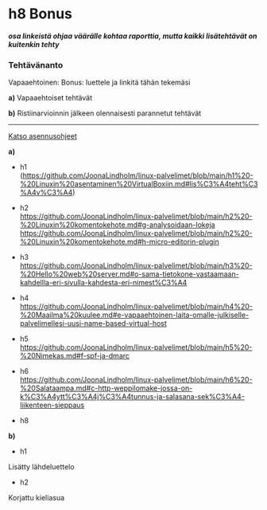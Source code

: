 # h8 Bonus  

***osa linkeistä ohjaa väärälle kohtaa raporttia, mutta kaikki lisätehtävät on kuitenkin tehty***

### Tehtävänanto  
Vapaaehtoinen: Bonus: luettele ja linkitä tähän tekemäsi

**a)** Vapaaehtoiset tehtävät  

**b)** Ristiinarvioinnin jälkeen olennaisesti parannetut tehtävät

---

[Katso asennusohjeet](ohjeet.md#asennus)

**a)** 

- h1  
(https://github.com/JoonaLindholm/linux-palvelimet/blob/main/h1%20-%20Linuxin%20asentaminen%20VirtualBoxiin.md#lis%C3%A4teht%C3%A4v%C3%A4)

- h2  
https://github.com/JoonaLindholm/linux-palvelimet/blob/main/h2%20-%20Linuxin%20komentokehote.md#g-analysoidaan-lokeja
https://github.com/JoonaLindholm/linux-palvelimet/blob/main/h2%20-%20Linuxin%20komentokehote.md#h-micro-editorin-plugin

- h3  
https://github.com/JoonaLindholm/linux-palvelimet/blob/main/h3%20-%20Hello%20web%20server.md#o-sama-tietokone-vastaamaan-kahdellla-eri-sivulla-kahdesta-eri-nimest%C3%A4  

- h4  
https://github.com/JoonaLindholm/linux-palvelimet/blob/main/h4%20-%20Maailma%20kuulee.md#e-vapaaehtoinen-laita-omalle-julkiselle-palvelimellesi-uusi-name-based-virtual-host  

- h5  
https://github.com/JoonaLindholm/linux-palvelimet/blob/main/h5%20-%20Nimekas.md#f-spf-ja-dmarc

- h6  
https://github.com/JoonaLindholm/linux-palvelimet/blob/main/h6%20-%20Salataampa.md#c-http-weppilomake-jossa-on-k%C3%A4ytt%C3%A4j%C3%A4tunnus-ja-salasana-sek%C3%A4-liikenteen-sieppaus

- h8    


**b)** 

- h1  

Lisätty lähdeluettelo  



- h2  

Korjattu kieliasua  

